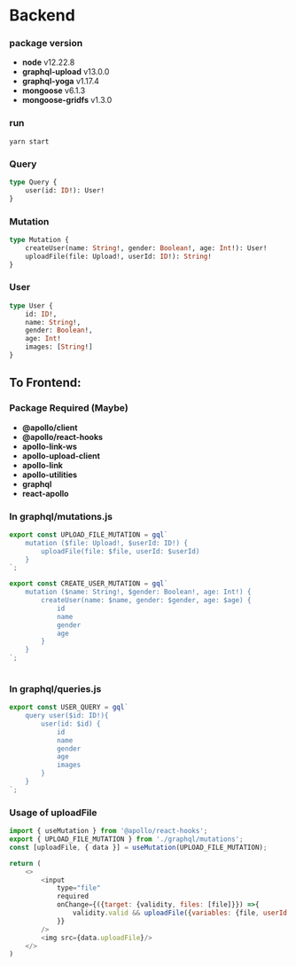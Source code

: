 # Backend

### package version
- **node** v12.22.8
- **graphql-upload** v13.0.0
- **graphql-yoga** v1.17.4
- **mongoose** v6.1.3
- **mongoose-gridfs** v1.3.0

### run
```shell
yarn start
```

### Query
```graphql
type Query {
    user(id: ID!): User!
}
```
### Mutation
```graphql
type Mutation {
    createUser(name: String!, gender: Boolean!, age: Int!): User!
    uploadFile(file: Upload!, userId: ID!): String!
}
```

### User
```graphql
type User {
    id: ID!,
    name: String!,
    gender: Boolean!,
    age: Int!
    images: [String!]
}
```

## To Frontend:

### Package Required (Maybe)

- **@apollo/client**
- **@apollo/react-hooks**
- **apollo-link-ws**
- **apollo-upload-client**
- **apollo-link**
- **apollo-utilities**
- **graphql**
- **react-apollo**

### In graphql/mutations.js
```js
export const UPLOAD_FILE_MUTATION = gql`
    mutation ($file: Upload!, $userId: ID!) {
        uploadFile(file: $file, userId: $userId)
    }
`;

export const CREATE_USER_MUTATION = gql`
    mutation ($name: String!, $gender: Boolean!, age: Int!) {
        createUser(name: $name, gender: $gender, age: $age) {
            id
            name
            gender
            age
        }
    }
`;
    
```

### In graphql/queries.js
```js
export const USER_QUERY = gql`
    query user($id: ID!){
        user(id: $id) {
            id
            name
            gender
            age
            images
        }
    }
`;
```

### Usage of uploadFile
```js
import { useMutation } from '@apollo/react-hooks';
export { UPLOAD_FILE_MUTATION } from './graphql/mutations';
const [uploadFile, { data }] = useMutation(UPLOAD_FILE_MUTATION);

return (
    <>
        <input
            type="file"
            required
            onChange={({target: {validity, files: [file]}}) =>{
                validity.valid && uploadFile({variables: {file, userId: "61d168a366d6e3698e0a62bb"}})
            }}
        />
        <img src={data.uploadFile}/>    
    </>
)
```







